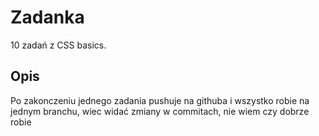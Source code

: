  # Zadanka

10 zadań z CSS basics.

## Opis

Po zakonczeniu jednego zadania pushuje na githuba i wszystko robie na jednym branchu, wiec widać zmiany w commitach, nie wiem czy dobrze robie